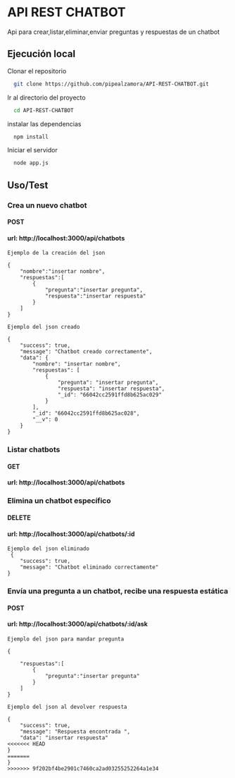 
# API REST CHATBOT

Api para crear,listar,eliminar,enviar preguntas y respuestas de un chatbot


## Ejecución local

Clonar el repositorio

```bash
  git clone https://github.com/pipealzamora/API-REST-CHATBOT.git
```

Ir al directorio del proyecto

```bash
  cd API-REST-CHATBOT
```

instalar las dependencias

```bash
  npm install
```

Iniciar el servidor

```bash
  node app.js
```


## Uso/Test
### Crea un nuevo chatbot
#### POST
#### url: http://localhost:3000/api/chatbots
```
Ejemplo de la creación del json

{
    "nombre":"insertar nombre",
    "respuestas":[
        {
            "pregunta":"insertar pregunta",
            "respuesta":"insertar respuesta"
        }
    ]
}
```
```
Ejemplo del json creado

{
    "success": true,
    "message": "Chatbot creado correctamente",
    "data": {
        "nombre": "insertar nombre",
        "respuestas": [
            {
                "pregunta": "insertar pregunta",
                "respuesta": "insertar respuesta",
                "_id": "66042cc2591ffd8b625ac029"
            }
        ],
        "_id": "66042cc2591ffd8b625ac028",
        "__v": 0
    }
}
```

### Listar chatbots
#### GET
#### url: http://localhost:3000/api/chatbots


 ### Elimina un chatbot específico
 #### DELETE
 #### url: http://localhost:3000/api/chatbots/:id
```
Ejemplo del json eliminado
 {
    "success": true,
    "message": "Chatbot eliminado correctamente"
}
```
 ### Envía una pregunta a un chatbot, recibe una respuesta estática
 #### POST
 #### url: http://localhost:3000/api/chatbots/:id/ask

```
Ejemplo del json para mandar pregunta

{
   
    "respuestas":[
        {
            "pregunta":"insertar pregunta"
        }
    ]
}
```

```
Ejemplo del json al devolver respuesta

{
    "success": true,
    "message": "Respuesta encontrada ",
    "data": "insertar respuesta"
<<<<<<< HEAD
}
=======
}
>>>>>>> 9f202bf4be2901c7460ca2ad03255252264a1e34
